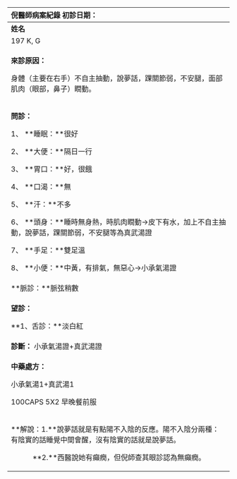 ﻿|**倪醫師病案紀錄**     初診日期：|
| :- |
|**姓名**|**性別：**|**年齡及體型**|**來診日期：**|
|197 K, G|Female|12+    中等|2008/04/22|
|<p>**來診原因：**</p><p>身體（主要在右手）不自主抽動，說夢話，踝關節弱，不安腿，面部肌肉（眼部，鼻子）瞤動。</p>|
|<p>**問診：**</p><p>1、 **睡眠：**很好</p><p>2、 **大便：**隔日一行</p><p>3、 **胃口：**好，很餓</p><p>4、 **口渴：**無</p><p>5、 **汗：**不多</p><p>6、 **頭身：**睡時無身熱，時肌肉瞤動->皮下有水，加上不自主抽動，說夢話，踝關節弱，不安腿等為真武湯證</p><p>7、 **手足：**雙足溫</p><p>8、 **小便：**中黃，有排氣，無惡心->小承氣湯證</p>|
|**脈診：**脈弦稍數|
|<p>**望診：**</p><p>**1、舌診：**淡白紅</p>|
|**診斷：** 小承氣湯證+真武湯證|
|<p>**中藥處方：** </p><p>小承氣湯1+真武湯1</p><p>100CAPS              5X2  早晚餐前服</p>|
|<p>**解說：1.**說夢話就是有點陽不入陰的反應。陽不入陰分兩種：有陰實的話睡覺中間會醒，沒有陰實的話就是說夢話。</p><p>`      `**2.**西醫說她有癲癇，但倪師查其眼診認為無癲癇。</p><p></p>|

